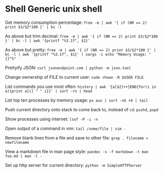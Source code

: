 # Shell Generic unix shell

Get memory consumption percentage: `free -m | awk '{ if (NR == 2) print $3/$2*100 }' | bc -l`

As above but trim decimal: `free -m | awk '{ if (NR == 2) print $3/$2*100 }' | bc -l | awk '{printf "%3.1f", $1}'`

As above but pretty: `free -m | awk '{ if (NR == 2) print $3/$2*100 }' | bc -l | awk '{printf "%3.1f", $1}' | xargs -i echo "Memory Usage: "{}"%"`

Prettyify JSON: `curl jsonendpoint.com | python -m json.tool`

Change ownership of FILE to current user: `sudo chown -R $USER FILE`

List commands you use most often: `history | awk '{a[$2]++}END{for(i in a){print a[i] " " i}}' | sort -rn | head`

List top ten processes by memory usage: `ps aux | sort -nk +4 | tail`

Push current directory onto stack to come back to, instead of `cd`: `pushd`, `popd`

Show processes using internet: `lsof -P -i -n`

Open output of a command in vim: `tail /some/file | vim -`

Remove blank lines from a file and save to other file: `grep . filename > newfilename`

View a markdown file in man page style: `pandoc -s -f markdown -t man foo.md | man -l -`

Set up http server for current directory: `python -m SimpleHTTPServer`
